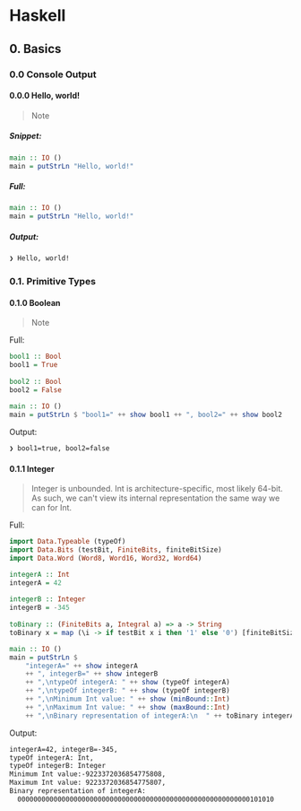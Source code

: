 # Haskell

## 0. Basics

### 0.0 Console Output

#### 0.0.0 Hello, world!

> Note

##### Snippet:

```hs
main :: IO ()
main = putStrLn "Hello, world!"
```

##### Full:

```hs
main :: IO ()
main = putStrLn "Hello, world!"
```

##### Output:

```txt
❯ Hello, world!
```

### 0.1. Primitive Types

#### 0.1.0 Boolean

> Note

Full:

```hs
bool1 :: Bool
bool1 = True
 
bool2 :: Bool
bool2 = False
 
main :: IO ()
main = putStrLn $ "bool1=" ++ show bool1 ++ ", bool2=" ++ show bool2
```

Output:

```txt
❯ bool1=true, bool2=false
```

#### 0.1.1 Integer

> Integer is unbounded. Int is architecture-specific, most likely 64-bit. As such, we can't
  view its internal representation the same way we can for Int.

Full:

```hs
import Data.Typeable (typeOf)
import Data.Bits (testBit, FiniteBits, finiteBitSize)
import Data.Word (Word8, Word16, Word32, Word64)

integerA :: Int
integerA = 42
 
integerB :: Integer
integerB = -345
 
toBinary :: (FiniteBits a, Integral a) => a -> String
toBinary x = map (\i -> if testBit x i then '1' else '0') [finiteBitSize x - 1, finiteBitSize x - 2 .. 0]

main :: IO ()
main = putStrLn $
    "integerA=" ++ show integerA
    ++ ", integerB=" ++ show integerB
    ++ ",\ntypeOf integerA: " ++ show (typeOf integerA)
    ++ ",\ntypeOf integerB: " ++ show (typeOf integerB)
    ++ ",\nMinimum Int value: " ++ show (minBound::Int)
    ++ ",\nMaximum Int value: " ++ show (maxBound::Int)
    ++ ",\nBinary representation of integerA:\n  " ++ toBinary integerA
```

Output:

```txt
integerA=42, integerB=-345,
typeOf integerA: Int,
typeOf integerB: Integer
Minimum Int value:-9223372036854775808,
Maximum Int value: 9223372036854775807,
Binary representation of integerA:
  0000000000000000000000000000000000000000000000000000000000101010
```
